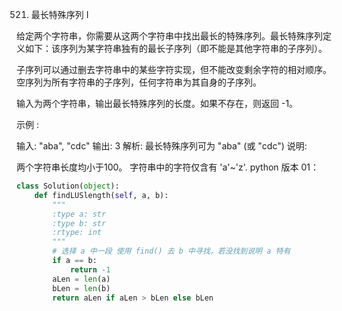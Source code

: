 521. 最长特殊序列 Ⅰ

给定两个字符串，你需要从这两个字符串中找出最长的特殊序列。最长特殊序列定义如下：该序列为某字符串独有的最长子序列（即不能是其他字符串的子序列）。

子序列可以通过删去字符串中的某些字符实现，但不能改变剩余字符的相对顺序。空序列为所有字符串的子序列，任何字符串为其自身的子序列。

输入为两个字符串，输出最长特殊序列的长度。如果不存在，则返回 -1。

示例 :

输入: "aba", "cdc"
输出: 3
解析: 最长特殊序列可为 "aba" (或 "cdc")
说明:


两个字符串长度均小于100。
字符串中的字符仅含有 'a'~'z'.
python 版本 01：
```python
class Solution(object):
    def findLUSlength(self, a, b):
        """
        :type a: str
        :type b: str
        :rtype: int
        """
        # 选择 a 中一段 使用 find() 去 b 中寻找，若没找到说明 a 特有
        if a == b:
            return -1
        aLen = len(a)
        bLen = len(b)
        return aLen if aLen > bLen else bLen
```